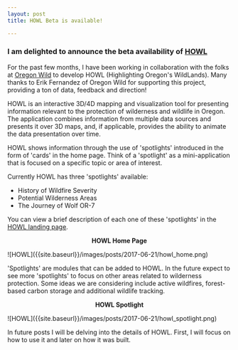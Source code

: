 ```yaml
---
layout: post
title: HOWL Beta is available!

---
```

### I am delighted to announce the beta availability of [HOWL](http://oregonhowl.org)

For the past few months, I have been working in collaboration with the folks at [Oregon Wild](http://oregonwild.org/) to develop HOWL (Highlighting Oregon's WildLands). Many thanks to Erik Fernandez of Oregon Wild for supporting this project, providing a ton of data, feedback and direction! 

HOWL is an interactive 3D/4D mapping and visualization tool for presenting information relevant to the protection of wilderness and wildlife in Oregon. The application combines information from multiple data sources and presents it over 3D maps, and, if applicable, provides the ability to animate the data presentation over time.

HOWL shows information through the use of 'spotlights' introduced in the form of 'cards' in the home page. Think of a 'spotlight' as a mini-application that is focused on a specific topic or area of interest.

Currently HOWL has three 'spotlights' available:

* History of Wildfire Severity
* Potential Wilderness Areas
* The Journey of Wolf OR-7

You can view a brief description of each one of these 'spotlights' in the [HOWL landing page](http://oregonhowl.org).

<p align="center"><b>HOWL Home Page</b></p>
![HOWL]({{site.baseurl}}/images/posts/2017-06-21/howl_home.png)

'Spotlights' are modules that can be added to HOWL. In the future expect to see more 'spotlights' to focus on other areas related to wilderness protection. Some ideas we are considering include active wildfires, forest-based carbon storage and additional wildlife tracking.

<p align="center"><b>HOWL Spotlight</b></p>
![HOWL]({{site.baseurl}}/images/posts/2017-06-21/howl_spotlight.png)

In future posts I will be delving into the details of HOWL. First, I will focus on how to use it and later on how it was built.




